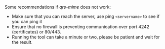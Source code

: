 Some recommendations if *qrs-mime* does not work:

* Make sure that you can reach the server, use ping `<servername>` to see if you can ping it
* Ensure that no firewall is preventing communication over port 4242 (certificates) or 80/443.
* Running the tool can take a minute or two, please be patient and wait for the result.

